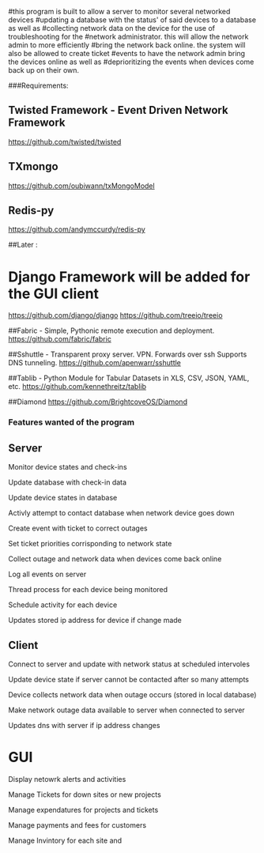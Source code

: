 #this program is built to allow a server to monitor several networked devices 
#updating a database with the status' of said devices to a database as well as 
#collecting network data on the device for the use of troubleshooting for the 
#network administrator. this will allow the network admin to more efficiently 
#bring the network back online. the system will also be allowed to create ticket
#events to have the network admin bring the devices online as well as 
#deprioritizing the events when devices come back up on their own.







###Requirements:
## Twisted Framework - Event Driven Network Framework
https://github.com/twisted/twisted

## TXmongo 
https://github.com/oubiwann/txMongoModel

## Redis-py
https://github.com/andymccurdy/redis-py


##Later : 

# Django Framework  will be added for the GUI client 
https://github.com/django/django
https://github.com/treeio/treeio


##Fabric - Simple, Pythonic remote execution and deployment.
 https://github.com/fabric/fabric

##Sshuttle - Transparent proxy server. VPN. Forwards over ssh Supports DNS tunneling.
 https://github.com/apenwarr/sshuttle

##Tablib - Python Module for Tabular Datasets in XLS, CSV, JSON, YAML, etc.
 https://github.com/kennethreitz/tablib

##Diamond
 https://github.com/BrightcoveOS/Diamond




### Features wanted of the program


## Server

Monitor device states and check-ins

Update database with check-in data

Update device states in database 

Activly attempt to contact database when network device goes down

Create event with ticket to correct outages

Set ticket priorities corrisponding to network state

Collect outage and network data when devices come back online

Log all events on server

Thread process for each device being monitored

Schedule activity for each device

Updates stored ip address for device if change made
## Client
Connect to server and update with network status at scheduled intervoles

Update device state if server cannot be contacted after so many attempts

Device collects network data when outage occurs (stored in local database)

Make network outage data available to server when connected to server

Updates dns with server if ip address changes

# GUI

Display netowrk alerts and activities

Manage Tickets for down sites or new projects

Manage expendatures for projects and tickets 

Manage payments and fees for customers

Manage Invintory for each site and 
